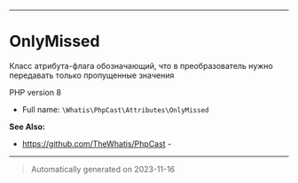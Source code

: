 ***

# OnlyMissed

Класс атрибута-флага
обозначающий, что
в преобразователь
нужно передавать только
пропущенные значения

PHP version 8
* Full name: `\Whatis\PhpCast\Attributes\OnlyMissed`

**See Also:**

* https://github.com/TheWhatis/PhpCast - 






***
> Automatically generated on 2023-11-16
